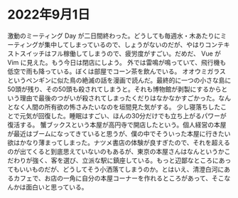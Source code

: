 # 2022年9月1日

激動のミーティング Day が二日間終わった。どうしても毎週水・木あたりにミーティングが集中してしまっているので、しょうがないのだが、やはりコンテキストスイッチはフル稼働してしまうので、疲労度がすごい。だめだ、 Vue が Vim に見えた。もう今日は閉店にしよう。
外では雷鳴が鳴っていて、飛行機も低空で雨も降っている。ぼくは部屋でコーン茶を飲んでいる。
オオウミガラスというペンギンに似た鳥の絶滅の話を漫画で読んだ。最終的に一つの小さな島に50頭が残り、その50頭も殺されてしまうと。それも博物館が剥製にするからという理由で最後のつがいが殺されてしまったくだりはなかなかすごかった。なんとなく人間の所有欲の怖さみたいなのを垣間見た気がする。
少し寝落ちしたことで元気が回復した。睡眠はすごい、ほんの30分だけでも立ち上がるパワーが復活する。
蟹ブックスという本屋が高円寺で開店したという。個人経営の本屋が最近はブームになってきていると思うが、僕の中でそういった本屋に行きたい欲はかなり薄まってしまった。ナツメ書店の体験が良すぎたので、それを超えるのが出てくると到底思えていないのもあるが、東京の本屋さんはなんというかこだわりが強く、客を選び、立派な駅に鎮座している。もっと辺鄙なところにあってもいいものだが、どうしてそう小洒落てしまうのか。とはいえ、清澄白河にあるカフェで、お店の一角に自分の本屋コーナーを作れるところがあって、そこなんかは面白いと思っている。

